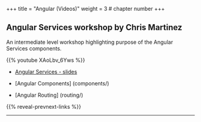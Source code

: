 +++
title = "Angular (Videos)"
weight = 3 # chapter number
+++

## Angular Services workshop by Chris Martinez

An intermediate level workshop highlighting purpose of the Angular Services components.

{{% youtube XAoLbv_6Yws %}}

- [Angular Services - slides](services/)

- [Angular Components] (components/)

- [Angular Routing] (routing/)

{{% reveal-prevnext-links %}}

---
